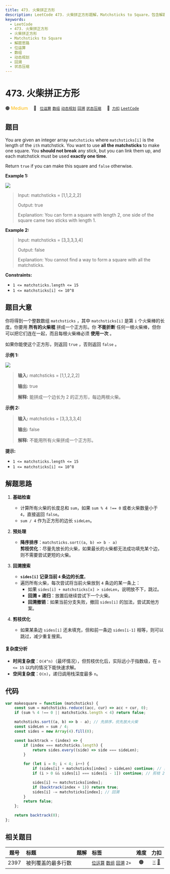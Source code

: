 ```yaml
---
title: 473. 火柴拼正方形
description: LeetCode 473. 火柴拼正方形题解，Matchsticks to Square，包含解题思路、复杂度分析以及完整的 JavaScript 代码实现。
keywords:
  - LeetCode
  - 473. 火柴拼正方形
  - 火柴拼正方形
  - Matchsticks to Square
  - 解题思路
  - 位运算
  - 数组
  - 动态规划
  - 回溯
  - 状态压缩
---
```


# 473. 火柴拼正方形

🟠 <font color=#ffb800>Medium</font>&emsp; 🔖&ensp; [`位运算`](/tag/bit-manipulation.md) [`数组`](/tag/array.md) [`动态规划`](/tag/dynamic-programming.md) [`回溯`](/tag/backtracking.md) [`状态压缩`](/tag/bitmask.md)&emsp; 🔗&ensp;[`力扣`](https://leetcode.cn/problems/matchsticks-to-square) [`LeetCode`](https://leetcode.com/problems/matchsticks-to-square)

## 题目

You are given an integer array `matchsticks` where `matchsticks[i]` is the
length of the `ith` matchstick. You want to use **all the matchsticks** to
make one square. You **should not break** any stick, but you can link them up,
and each matchstick must be used **exactly one time**.

Return `true` if you can make this square and `false` otherwise.

**Example 1:**

![](https://assets.leetcode.com/uploads/2021/04/09/matchsticks1-grid.jpg)

> Input: matchsticks = [1,1,2,2,2]
>
> Output: true
>
> Explanation: You can form a square with length 2, one side of the square came two sticks with length 1.

**Example 2:**

> Input: matchsticks = [3,3,3,3,4]
>
> Output: false
>
> Explanation: You cannot find a way to form a square with all the matchsticks.

**Constraints:**

- `1 <= matchsticks.length <= 15`
- `1 <= matchsticks[i] <= 10^8`

## 题目大意

你将得到一个整数数组 `matchsticks` ，其中 `matchsticks[i]` 是第 `i` 个火柴棒的长度。你要用 **所有的火柴棍**
拼成一个正方形。你 **不能折断** 任何一根火柴棒，但你可以把它们连在一起，而且每根火柴棒必须 **使用一次** 。

如果你能使这个正方形，则返回 `true` ，否则返回 `false` 。

**示例 1:**

![](https://assets.leetcode.com/uploads/2021/04/09/matchsticks1-grid.jpg)

> **输入:** matchsticks = [1,1,2,2,2]
>
> **输出:** true
>
> **解释:** 能拼成一个边长为 2 的正方形，每边两根火柴。

**示例 2:**

> **输入:** matchsticks = [3,3,3,3,4]
>
> **输出:** false
>
> **解释:** 不能用所有火柴拼成一个正方形。

**提示:**

- `1 <= matchsticks.length <= 15`
- `1 <= matchsticks[i] <= 10^8`

## 解题思路

1. **基础检查**

   - 计算所有火柴的长度总和 `sum`，如果 `sum % 4 !== 0` 或者火柴数量小于 `4`，直接返回 `false`。
   - `sum / 4` 作为正方形的边长 `sideLen`。

2. **预处理**

   - **降序排序**：`matchsticks.sort((a, b) => b - a)`  
     **剪枝优化**：尽量先放长的火柴，如果最长的火柴都无法成功填充某个边，则不需要尝试更短的火柴。

3. **回溯搜索**

   - **`sides[i]` 记录当前 `4` 条边的长度**。
   - 遍历所有火柴，每次尝试将当前火柴放到 `4` 条边的某一条上：
     - 如果 `sides[i] + matchsticks[x] > sideLen`，说明放不下，跳过。
     - **回溯 + 递归**：放置后继续尝试下一个火柴。
     - **回溯撤销**：如果当前分支失败，撤回 `sides[i]` 的加法，尝试其他方案。

4. **剪枝优化**
   - 如果某条边 `sides[i]` 还未填充，但和前一条边 `sides[i-1]` 相等，则可以跳过，减少重复搜索。

#### 复杂度分析

- **时间复杂度**：`O(4^n)`（最坏情况），但剪枝优化后，实际远小于指数级，在 `n <= 15` 以内的情况下能快速求解。
- **空间复杂度**：`O(n)`，递归调用栈深度最多 `n`。

## 代码

```javascript
var makesquare = function (matchsticks) {
	const sum = matchsticks.reduce((acc, cur) => acc + cur, 0);
	if (sum % 4 !== 0 || matchsticks.length < 4) return false;

	matchsticks.sort((a, b) => b - a); // 先排序，优先放大火柴
	const sideLen = sum / 4;
	const sides = new Array(4).fill(0);

	const backtrack = (index) => {
		if (index === matchsticks.length) {
			return sides.every((side) => side === sideLen);
		}

		for (let i = 0; i < 4; i++) {
			if (sides[i] + matchsticks[index] > sideLen) continue; // 剪枝 1: 剪掉无效选择
			if (i > 0 && sides[i] === sides[i - 1]) continue; // 剪枝 2: 避免相同状态重复搜索

			sides[i] += matchsticks[index];
			if (backtrack(index + 1)) return true;
			sides[i] -= matchsticks[index]; // 回溯
		}
		return false;
	};

	return backtrack(0);
};
```

## 相关题目

<!-- prettier-ignore -->
| 题号 | 标题 | 题解 | 标签 | 难度 | 力扣 |
| :------: | :------ | :------: | :------ | :------: | :------: |
| 2397 | 被列覆盖的最多行数 |  |  [`位运算`](/tag/bit-manipulation.md) [`数组`](/tag/array.md) [`回溯`](/tag/backtracking.md) `2+` | 🟠 | [🀄️](https://leetcode.cn/problems/maximum-rows-covered-by-columns) [🔗](https://leetcode.com/problems/maximum-rows-covered-by-columns) |